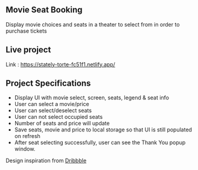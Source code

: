 ## Movie Seat Booking
Display movie choices and seats in a theater to select from in order to purchase tickets
## Live project
  Link : https://stately-torte-fc51f1.netlify.app/
## Project Specifications

- Display UI with movie select, screen, seats, legend & seat info
- User can select a movie/price
- User can select/deselect seats
- User can not select occupied seats
- Number of seats and price will update
- Save seats, movie and price to local storage so that UI is still populated on refresh
- After seat selecting successfully, user can see the Thank You popup window.

Design inspiration from [Dribbble](https://dribbble.com/shots/3628370-Movie-Seat-Booking)
